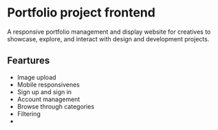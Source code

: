 # Portfolio project frontend

A responsive portfolio management and display website for creatives to showcase, explore, and interact with design and development projects.

## Feartures

- Image upload
- Mobile responsivenes
- Sign up and sign in
- Account management
- Browse through categories
- Filtering
- 